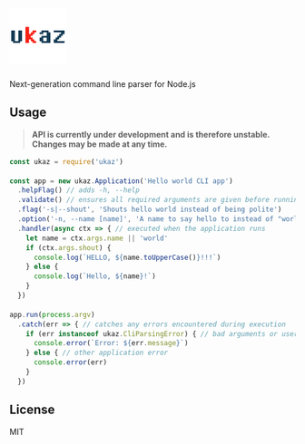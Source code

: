 # ![ukaz](ukaz-logo@100px.png)

Next-generation command line parser for Node.js

## Usage

> **API is currently under development and is therefore unstable.
> Changes may be made at any time.**

```javascript
const ukaz = require('ukaz')

const app = new ukaz.Application('Hello world CLI app')
  .helpFlag() // adds -h, --help
  .validate() // ensures all required arguments are given before running handler
  .flag('-s|--shout', 'Shouts hello world instead of being polite')
  .option('-n, --name [name]', 'A name to say hello to instead of "world"')
  .handler(async ctx => { // executed when the application runs
    let name = ctx.args.name || 'world'
    if (ctx.args.shout) {
      console.log(`HELLO, ${name.toUpperCase()}!!!`)
    } else {
      console.log(`Hello, ${name}!`)
    }
  })

app.run(process.argv)
  .catch(err => { // catches any errors encountered during execution
    if (err instanceof ukaz.CliParsingError) { // bad arguments or user input
      console.error(`Error: ${err.message}`)
    } else { // other application error
      console.error(err)
    }
  })
```

## License

MIT
